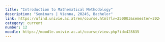 ```yaml
---
title: "Introduction to Mathematical Methodology"
description: "Seminars | Vienna, 2024S, Bachelor"
link: https://ufind.univie.ac.at/en/course.html?lv=250003&semester=2024S
category: current
number: 12
moodle: https://moodle.univie.ac.at/course/view.php?id=428835
---
```


